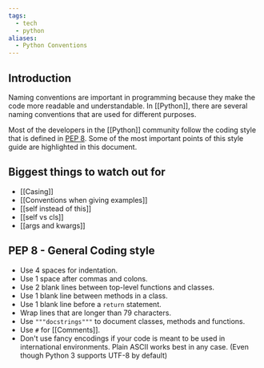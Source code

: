 ```yaml
---
tags:
  - tech
  - python
aliases:
  - Python Conventions
---
```


## Introduction

Naming conventions are important in programming because they make the code more readable and understandable.
In [[Python]], there are several naming conventions that are used for different purposes.

Most of the developers in the [[Python]] community follow the coding style that is defined in [PEP 8](https://www.python.org/dev/peps/pep-0008/).
Some of the most important points of this style guide are highlighted in this document.

## Biggest things to watch out for

- [[Casing]]
- [[Conventions when giving examples]]
- [[self instead of this]]
- [[self vs cls]]
- [[args and kwargs]]

## PEP 8 - General Coding style

- Use 4 spaces for indentation.
- Use 1 space after commas and colons.
- Use 2 blank lines between top-level functions and classes.
- Use 1 blank line between methods in a class.
- Use 1 blank line before a `return` statement.
- Wrap lines that are longer than 79 characters.
- Use `"""docstrings"""` to document classes, methods and functions.
- Use `#` for [[Comments]].
- Don't use fancy encodings if your code is meant to be used in international environments. Plain ASCII works best in any case. (Even though Python 3 supports UTF-8 by default)